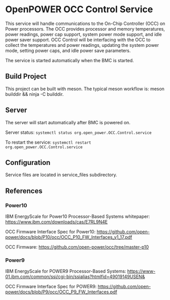 # OpenPOWER OCC Control Service

This service will handle communications to the On-Chip Controller (OCC) on Power
processors. The OCC provides processor and memory temperatures, power readings,
power cap support, system power mode support, and idle power saver support. OCC
Control will be interfacing with the OCC to collect the temperatures and power
readings, updating the system power mode, setting power caps, and idle power
save parameters.

The service is started automatically when the BMC is started.

## Build Project

This project can be built with meson. The typical meson workflow is: meson
builddir && ninja -C builddir.

## Server

The server will start automatically after BMC is powered on.

Server status: `systemctl status org.open_power.OCC.Control.service`

To restart the service: `systemctl restart org.open_power.OCC.Control.service`

## Configuration

Service files are located in service_files subdirectory.

## References

### Power10

IBM EnergyScale for Power10 Processor-Based Systems whitepaper:
https://www.ibm.com/downloads/cas/E7RL9N4E

OCC Firmware Interface Spec for Power10:
https://github.com/open-power/docs/blob/P10/occ/OCC_P10_FW_Interfaces_v1_17.pdf

OCC Firmware: https://github.com/open-power/occ/tree/master-p10

### Power9

IBM EnergyScale for POWER9 Processor-Based Systems:
https://www-01.ibm.com/common/ssi/cgi-bin/ssialias?htmlfid=49019149USEN&

OCC Firmware Interface Spec for POWER9:
https://github.com/open-power/docs/blob/P9/occ/OCC_P9_FW_Interfaces.pdf
